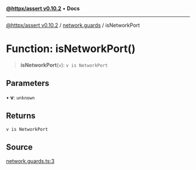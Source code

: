 [**@httpx/assert v0.10.2**](../../README.md) • **Docs**

***

[@httpx/assert v0.10.2](../../README.md) / [network.guards](../README.md) / isNetworkPort

# Function: isNetworkPort()

> **isNetworkPort**(`v`): `v is NetworkPort`

## Parameters

• **v**: `unknown`

## Returns

`v is NetworkPort`

## Source

[network.guards.ts:3](https://github.com/belgattitude/httpx/blob/c2b4400d3e1e7ce81677911e5629c323b752b635/packages/assert/src/network.guards.ts#L3)

